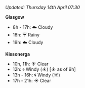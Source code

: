 *Updated: Thursday 14th April 07:30*

**Glasgow**

* 8h - 17h: :cloud: Cloudy
* 18h: :umbrella: Rainy
* 19h: :cloud: Cloudy

**Kissonerga**

* 10h, 11h: :sunny: Clear
* 12h: :cyclone: Windy (:sunny:) [:sunny: as of 9h]
* 13h - 16h: :cyclone: Windy (:sunny:)
* 17h - 21h: :sunny: Clear
